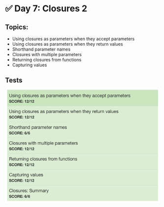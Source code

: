 # :white_check_mark: Day 7: Closures 2

## Topics:

* Using closures as parameters when they accept parameters
* Using closures as parameters when they return values
* Shorthand parameter names
* Closures with multiple parameters
* Returning closures from functions
* Capturing values 


## Tests

![Day7Tests](day7tests.png)
